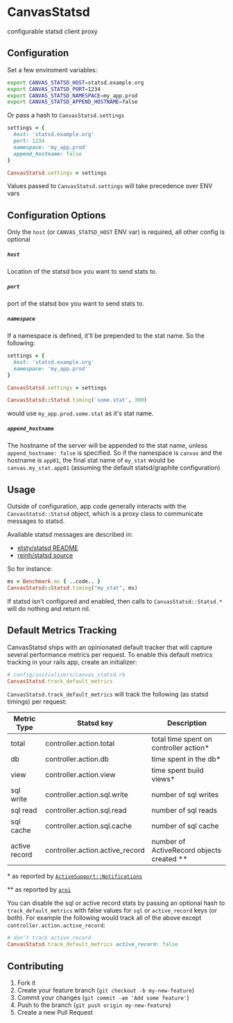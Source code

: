 # CanvasStatsd

configurable statsd client proxy

## Configuration

Set a few enviroment variables:

```bash
export CANVAS_STATSD_HOST=statsd.example.org
export CANVAS_STATSD_PORT=1234
export CANVAS_STATSD_NAMESPACE=my_app.prod
export CANVAS_STATSD_APPEND_HOSTNAME=false
```

Or pass a hash to `CanvasStatsd.settings`

```ruby
settings = {
  host: 'statsd.example.org'
  port: 1234
  namespace: 'my_app.prod'
  append_hostname: false
}

CanvasStatsd.settings = settings
```

Values passed to `CanvasStatsd.settings` will take precedence over ENV vars



## Configuration Options

Only the `host` (or `CANVAS_STATSD_HOST` ENV var) is required, all other config
is optional

##### `host`

Location of the statsd box you want to send stats to.

##### `port`

port of the statsd box you want to send stats to.

##### `namespace`

If a namespace is defined, it'll be prepended to the stat name. So the following:

```ruby
settings = {
  host: 'statsd.example.org'
  namespace: 'my_app.prod'
}

CanvasStatsd.settings = settings

CanvasStatsd::Statsd.timing('some.stat', 300)
```

would use `my_app.prod.some.stat` as it's stat name.


##### `append_hostname`

The hostname of the server will be appended to the stat name, unless
`append_hostname: false` is specified. So if the namespace is `canvas` and the
hostname is `app01`, the final stat name of `my_stat` would be
`canvas.my_stat.app01` (assuming the default statsd/graphite configuration)



## Usage

Outside of configuration, app code generally interacts with the
`CanvasStatsd::Statsd` object, which is a proxy class to communicate messages
to statsd.

Available statsd messages are described in:

* [etsty/statsd README](https://github.com/etsy/statsd/blob/master/README.md)
* [reinh/statsd source](https://github.com/reinh/statsd/blob/master/lib/statsd.rb)

So for instance:

```ruby
ms = Benchmark.ms { ..code.. }
CanvasStatsd::Statsd.timing("my_stat", ms)
```

If statsd isn't configured and enabled, then calls to `CanvasStatsd::Statsd.*`
will do nothing and return nil.



## Default Metrics Tracking

CanvasStatsd ships with an opinionated default tracker that will capture
several performance metrics per request. To enable this default metrics
tracking in your rails app, create an initializer:

```ruby
# config/initializers/canvas_statsd.rb
CanvasStatsd.track_default_metrics
```

`CanvasStatsd.track_default_metrics` will track the following (as statsd
timings) per request:

| Metric Type   | Statsd key                      | Description                               |
| -----------   | --------------------------      | ---------------------------------         |
| total         | controller.action.total         | total time spent on controller action*    |
| db            | controller.action.db            | time spent in the db*                     |
| view          | controller.action.view          | time spent build views*                   |
| sql write     | controller.action.sql.write     | number of sql writes                      |
| sql read      | controller.action.sql.read      | number of sql reads                       |
| sql cache     | controller.action.sql.cache     | number of sql cache                       |
| active record | controller.action.active_record | number of ActiveRecord objects created ** |


\* as reported by [`ActiveSupport::Notifications`](http://api.rubyonrails.org/classes/ActiveSupport/Notifications.html)

\** as reported by [`aroi`](https://github.com/knomedia/aroi)

You can disable the sql or active record stats by passing an optional hash to
`track_default_metrics` with false values for `sql` or `active_record` keys (or
both).  For example the following would track all of the above except
`controller.action.active_record`:

```ruby
# don't track active_record
CanvasStatsd.track_default_metrics active_record: false
```


## Contributing

1. Fork it
2. Create your feature branch (`git checkout -b my-new-feature`)
3. Commit your changes (`git commit -am 'Add some feature'`)
4. Push to the branch (`git push origin my-new-feature`)
5. Create a new Pull Request
